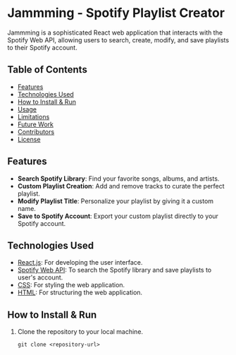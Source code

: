 # Jammming - Spotify Playlist Creator

Jammming is a sophisticated React web application that interacts with the Spotify Web API, allowing users to search, create, modify, and save playlists to their Spotify account.

## Table of Contents
- [Features](#features)
- [Technologies Used](#technologies-used)
- [How to Install & Run](#how-to-install--run)
- [Usage](#usage)
- [Limitations](#limitations)
- [Future Work](#future-work)
- [Contributors](#contributors)
- [License](#license)

## Features
- **Search Spotify Library**: Find your favorite songs, albums, and artists.
- **Custom Playlist Creation**: Add and remove tracks to curate the perfect playlist.
- **Modify Playlist Title**: Personalize your playlist by giving it a custom name.
- **Save to Spotify Account**: Export your custom playlist directly to your Spotify account.

## Technologies Used
- [React.js](https://reactjs.org/): For developing the user interface.
- [Spotify Web API](https://developer.spotify.com/documentation/web-api/): To search the Spotify library and save playlists to user's account.
- [CSS](https://www.w3.org/Style/CSS/): For styling the web application.
- [HTML](https://www.w3.org/html/): For structuring the web application.

## How to Install & Run
1. Clone the repository to your local machine.
   ```shell
   git clone <repository-url>